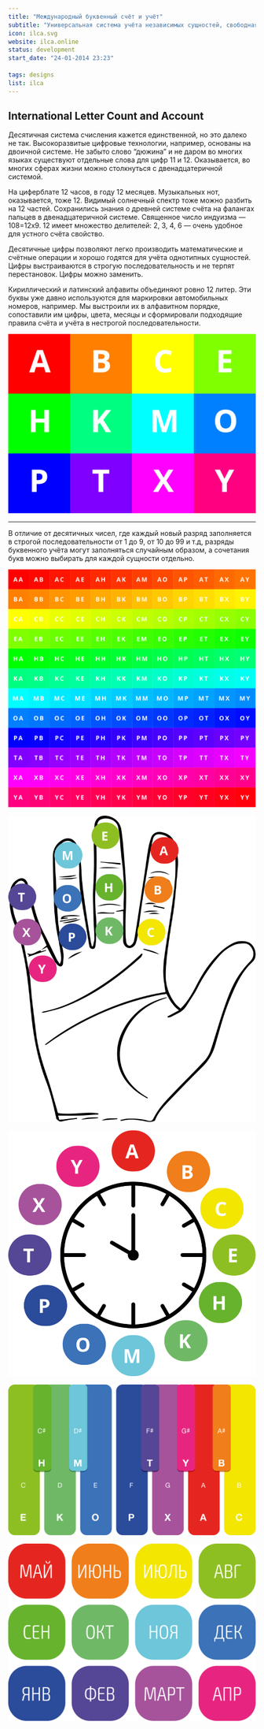 ```yaml
---
title: "Международный буквенный счёт и учёт"
subtitle: "Универсальная система учёта независимых сущностей, свободная от цифр и вносимых ими искажений восприятия."
icon: ilca.svg
website: ilca.online
status: development
start_date: "24-01-2014 23:23"

tags: designs
list: ilca
---
```


## International Letter Count and Account

Десятичная система счисления кажется единственной, но это далеко не так. Высокоразвитые цифровые технологии, например, основаны на двоичной системе. Не забыто слово “дюжина” и не даром во многих языках существуют отдельные слова для цифр 11 и 12. Оказывается, во многих сферах жизни можно столкнуться с двенадцатеричной системой.

На циферблате 12 часов, в году 12 месяцев. Музыкальных нот, оказывается, тоже 12. Видимый солнечный спектр тоже можно разбить на 12 частей. Сохранились знания о древней системе счёта на фалангах пальцев в двенадцатеричной системе. Священное число индуизма — 108=12х9. 12 имеет множество делителей: 2, 3, 4, 6 — очень удобное для устного счёта свойство.

Десятичные цифры позволяют легко производить математические и счётные операции и хорошо годятся для учёта однотипных сущностей. Цифры выстраиваются в строгую последовательность и не терпят перестановок. Цифры можно заменить.

Кириллический и латинский алфавиты объединяют ровно 12 литер. Эти буквы уже давно используются для маркировки автомобильных номеров, например. Мы выстроили их в алфавитном порядке, сопоставили им цифры, цвета, месяцы и сформировали подходящие правила счёта и учёта в нестрогой последовательности.

![](./ILCA4.png)

---

В отличие от десятичных чисел, где каждый новый разряд заполняется в строгой последовательности от 1 до 9, от 10 до 99 и т.д, разряды буквенного учёта могут заполняться случайным образом, а сочетания букв можно выбирать для каждой сущности отдельно.

![](./ILCA-2.svg)

![](./hand.svg)

![](./time.svg)

![](./notes.svg)

![](./cal.svg)
